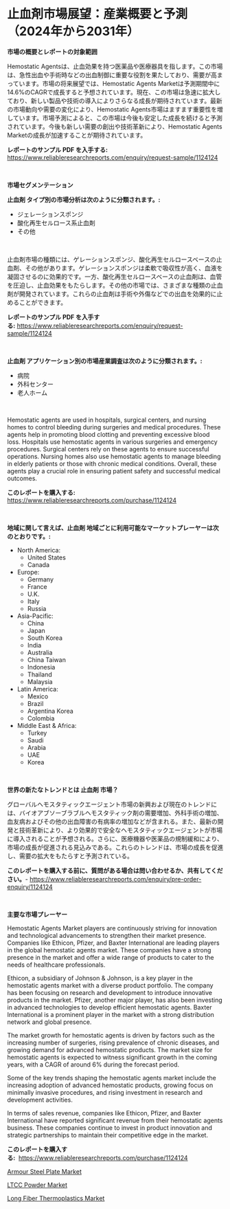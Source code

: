 <p><h1>止血剤市場展望：産業概要と予測（2024年から2031年）</h1></p><p><strong>市場の概要とレポートの対象範囲</strong></p>
<p><p>Hemostatic Agentsは、止血効果を持つ医薬品や医療器具を指します。この市場は、急性出血や手術時などの出血制御に重要な役割を果たしており、需要が高まっています。市場の将来展望では、Hemostatic Agents Marketは予測期間中に14.6%のCAGRで成長すると予想されています。現在、この市場は急速に拡大しており、新しい製品や技術の導入によりさらなる成長が期待されています。最新の市場動向や需要の変化により、Hemostatic Agents市場はますます重要性を増しています。市場予測によると、この市場は今後も安定した成長を続けると予測されています。今後も新しい需要の創出や技術革新により、Hemostatic Agents Marketの成長が加速することが期待されています。</p></p>
<p><strong>レポートのサンプル PDF を入手する:</strong> <a href="https://www.reliableresearchreports.com/enquiry/request-sample/1124124">https://www.reliableresearchreports.com/enquiry/request-sample/1124124</a></p>
<p>&nbsp;</p>
<p><strong>市場セグメンテーション</strong></p>
<p><strong>止血剤 タイプ別の市場分析は次のように分類されます。:</strong></p>
<p><ul><li>ジェレーションスポンジ</li><li>酸化再生セルロース系止血剤</li><li>その他</li></ul></p>
<p>&nbsp;</p>
<p><p>止血剤市場の種類には、ゲレーションスポンジ、酸化再生セルロースベースの止血剤、その他があります。ゲレーションスポンジは柔軟で吸収性が高く、血液を凝固させるのに効果的です。一方、酸化再生セルロースベースの止血剤は、血管を圧迫し、止血効果をもたらします。その他の市場では、さまざまな種類の止血剤が開発されています。これらの止血剤は手術や外傷などでの出血を効果的に止めることができます。</p></p>
<p><strong>レポートのサンプル PDF を入手する:</strong>&nbsp;<a href="https://www.reliableresearchreports.com/enquiry/request-sample/1124124">https://www.reliableresearchreports.com/enquiry/request-sample/1124124</a></p>
<p>&nbsp;</p>
<p><strong> 止血剤 アプリケーション別の市場産業調査は次のように分類されます。:</strong></p>
<p><ul><li>病院</li><li>外科センター</li><li>老人ホーム</li></ul></p>
<p>&nbsp;</p>
<p><p>Hemostatic agents are used in hospitals, surgical centers, and nursing homes to control bleeding during surgeries and medical procedures. These agents help in promoting blood clotting and preventing excessive blood loss. Hospitals use hemostatic agents in various surgeries and emergency procedures. Surgical centers rely on these agents to ensure successful operations. Nursing homes also use hemostatic agents to manage bleeding in elderly patients or those with chronic medical conditions. Overall, these agents play a crucial role in ensuring patient safety and successful medical outcomes.</p></p>
<p><strong>このレポートを購入する:</strong>&nbsp; <a href="https://www.reliableresearchreports.com/purchase/1124124">https://www.reliableresearchreports.com/purchase/1124124</a></p>
<p>&nbsp;</p>
<p><strong>地域に関して言えば、止血剤 地域ごとに利用可能なマーケットプレーヤーは次のとおりです。:</strong></p>
<p><ul>
    <li>
        North America:
        <ul>
            <li>United States</li>
            <li>Canada</li>
        </ul>
    </li>
    <li>
        Europe:
        <ul>
            <li>Germany</li>
            <li>France</li>
            <li>U.K.</li>
            <li>Italy</li>
            <li>Russia</li>
        </ul>
    </li>
    <li>
        Asia-Pacific:
        <ul>
            <li>China</li>
            <li>Japan</li>
            <li>South Korea</li>
            <li>India</li>
            <li>Australia</li>
            <li>China Taiwan</li>
            <li>Indonesia</li>
            <li>Thailand</li>
            <li>Malaysia</li>
        </ul>
    </li>
    <li>
        Latin America:
        <ul>
            <li>Mexico</li>
            <li>Brazil</li>
            <li>Argentina Korea</li>
            <li>Colombia</li>
        </ul>
    </li>
    <li>
        Middle East & Africa:
        <ul>
            <li>Turkey</li>
            <li>Saudi</li>
            <li>Arabia</li>
            <li>UAE</li>
            <li>Korea</li>
        </ul>
    </li>
    </ul></p>
<p>&nbsp;</p>
<p><strong>世界の新たなトレンドとは 止血剤 市場？</strong></p>
<p><p>グローバルヘモスタティックエージェント市場の新興および現在のトレンドには、バイオアブソーブラブルヘモスタティック剤の需要増加、外科手術の増加、血友病およびその他の出血障害の有病率の増加などが含まれる。また、最新の開発と技術革新により、より効果的で安全なヘモスタティックエージェントが市場に導入されることが予想される。さらに、医療機器や医薬品の規制緩和により、市場の成長が促進される見込みである。これらのトレンドは、市場の成長を促進し、需要の拡大をもたらすと予測されている。</p></p>
<p><strong>このレポートを購入する前に、質問がある場合は問い合わせるか、共有してください。</strong>- <a href="https://www.reliableresearchreports.com/enquiry/pre-order-enquiry/1124124">https://www.reliableresearchreports.com/enquiry/pre-order-enquiry/1124124</a></p>
<p>&nbsp;</p>
<p><strong>主要な市場プレーヤー</strong></p>
<p><p>Hemostatic Agents Market players are continuously striving for innovation and technological advancements to strengthen their market presence. Companies like Ethicon, Pfizer, and Baxter International are leading players in the global hemostatic agents market. These companies have a strong presence in the market and offer a wide range of products to cater to the needs of healthcare professionals.</p><p>Ethicon, a subsidiary of Johnson & Johnson, is a key player in the hemostatic agents market with a diverse product portfolio. The company has been focusing on research and development to introduce innovative products in the market. Pfizer, another major player, has also been investing in advanced technologies to develop efficient hemostatic agents. Baxter International is a prominent player in the market with a strong distribution network and global presence.</p><p>The market growth for hemostatic agents is driven by factors such as the increasing number of surgeries, rising prevalence of chronic diseases, and growing demand for advanced hemostatic products. The market size for hemostatic agents is expected to witness significant growth in the coming years, with a CAGR of around 6% during the forecast period.</p><p>Some of the key trends shaping the hemostatic agents market include the increasing adoption of advanced hemostatic products, growing focus on minimally invasive procedures, and rising investment in research and development activities.</p><p>In terms of sales revenue, companies like Ethicon, Pfizer, and Baxter International have reported significant revenue from their hemostatic agents business. These companies continue to invest in product innovation and strategic partnerships to maintain their competitive edge in the market.</p></p>
<p><strong>このレポートを購入する:</strong>&nbsp;&nbsp;<a href="https://www.reliableresearchreports.com/purchase/1124124">https://www.reliableresearchreports.com/purchase/1124124</a></p>
<p><p><a href="https://github.com/yemakinde/Market-Research-Report-List-1/blob/main/armour-steel-plate-market.md">Armour Steel Plate Market</a></p><p><a href="https://github.com/jsmusil/Market-Research-Report-List-2/blob/main/ltcc-powder-market.md">LTCC Powder Market</a></p><p><a href="https://github.com/bmorecock/Market-Research-Report-List-2/blob/main/long-fiber-thermoplastics-market.md">Long Fiber Thermoplastics Market</a></p></p>